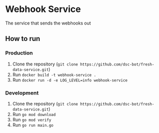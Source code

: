 # Webhook Service

The service that sends the webhooks out

## How to run

### Production

1. Clone the repository (`git clone https://github.com/dsc-bot/fresh-data-service.git`)
2. Run `docker build -t webhook-service .`
3. Run `docker run -d -e LOG_LEVEL=info webhook-service`

### Development

1. Clone the repository (`git clone https://github.com/dsc-bot/fresh-data-service.git`)
2. Run `go mod download`
3. Run `go mod verify`
4. Run `go run main.go`
